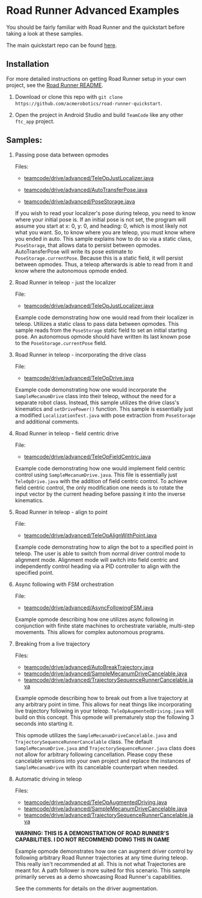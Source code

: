 # Road Runner Advanced Examples

You should be fairly familiar with Road Runner and the quickstart before taking a look at these samples.

The main quickstart repo can be found [here](https://github.com/acmerobotics/road-runner).

## Installation

For more detailed instructions on getting Road Runner setup in your own project, see the [Road Runner README](https://github.com/acmerobotics/road-runner#core).

1. Download or clone this repo with `git clone https://github.com/acmerobotics/road-runner-quickstart`.

1. Open the project in Android Studio and build `TeamCode` like any other `ftc_app` project.

## Samples:

1. Passing pose data between opmodes

    Files:
    - [teamcode/drive/advanced/TeleOpJustLocalizer.java](TeamCode/src/main/java/org/firstinspires/ftc/teamcode/drive/advanced/TeleOpJustLocalizer.java)
        
    - [teamcode/drive/advanced/AutoTransferPose.java](TeamCode/src/main/java/org/firstinspires/ftc/teamcode/drive/advanced/AutoTransferPose.java)
        
    - [teamcode/drive/advanced/PoseStorage.java](TeamCode/src/main/java/org/firstinspires/ftc/teamcode/drive/advanced/PoseStorage.java)

    If you wish to read your localizer's pose during teleop, you need to know where your initial
    pose is. If an initial pose is not set, the program will assume you start at x: 0, y: 0, and
    heading: 0, which is most likely not what you want. So, to know where you are teleop, you must
    know where you ended in auto. This sample explains how to do so via a static class,
    `PoseStorage`, that allows data to persist between opmodes. AutoTransferPose will write its
    pose estimate to `PoseStorage.currentPose`. Because this is a static field, it will persist
    between opmodes. Thus, a teleop afterwards is able to read from it and know where the autonomous
    opmode ended.

2. Road Runner in teleop - just the localizer
    
    File:
    - [teamcode/drive/advanced/TeleOpJustLocalizer.java](TeamCode/src/main/java/org/firstinspires/ftc/teamcode/drive/advanced/TeleOpJustLocalizer.java)

    Example code demonstrating how one would read from their localizer in teleop. Utilizes a static
    class to pass data between opmodes. This sample reads from the `PoseStorage` static field to set
    an initial starting pose. An autonomous opmode should have written its last known pose to
    the `PoseStorage.currentPose` field. 

3. Road Runner in teleop - incorporating the drive class
   
   File:
   - [teamcode/drive/advanced/TeleOpDrive.java](TeamCode/src/main/java/org/firstinspires/ftc/teamcode/drive/advanced/TeleOpDrive.java)

    Example code demonstrating how one would incorporate the `SampleMecanumDrive` class into their
    teleop, without the need for a separate robot class. Instead, this sample utilizes the drive
    class's kinematics and `setDrivePower()` function. This sample is essentially just a modified
    `LocalizationTest.java` with pose extraction from `PoseStorage` and additional comments.
    
4. Road Runner in teleop - field centric drive
    
    File:
    - [teamcode/drive/advanced/TeleOpFieldCentric.java](TeamCode/src/main/java/org/firstinspires/ftc/teamcode/drive/advanced/TeleOpFieldCentric.java)

     Example code demonstrating how one would implement field centric control using
     `SampleMecanumDrive.java`. This file is essentially just `TeleOpDrive.java` with the addition
     of field centric control. To achieve field centric control, the only modification one needs is
     to rotate the input vector by the current heading before passing it into the inverse kinematics.

5. Road Runner in teleop - align to point

    File:
    - [teamcode/drive/advanced/TeleOpAlignWithPoint.java](TeamCode/src/main/java/org/firstinspires/ftc/teamcode/drive/advanced/TeleOpAlignWithPoint.java)

    Example code demonstrating how to align the bot to a specified point in teleop. The user is able
    to switch from normal driver control mode to alignment mode. Alignment mode will switch into
    field centric and independently control heading via a PID controller to align with the specified
    point.

6. Async following with FSM orchestration

   File:
   - [teamcode/drive/advanced/AsyncFollowingFSM.java](TeamCode/src/main/java/org/firstinspires/ftc/teamcode/drive/advanced/AsyncFollowingFSM.java)

    Example opmode describing how one utilizes async following in conjunction with finite state
    machines to orchestrate variable, multi-step movements. This allows for complex autonomous
    programs.

7. Breaking from a live trajectory

   Files:
   - [teamcode/drive/advanced/AutoBreakTrajectory.java](TeamCode/src/main/java/org/firstinspires/ftc/teamcode/drive/advanced/AutoBreakTrajectory.java)
   - [teamcode/drive/advanced/SampleMecanumDriveCancelable.java](TeamCode/src/main/java/org/firstinspires/ftc/teamcode/drive/advanced/SampleMecanumDriveCancelable.java)
   - [teamcode/drive/advanced/TrajectorySequenceRunnerCancelable.java](TeamCode/src/main/java/org/firstinspires/ftc/teamcode/drive/advanced/TrajectorySequenceRunnerCancelable.java)

    Example opmode describing how to break out from a live trajectory at any arbitrary point in time.
    This allows for neat things like incorporating live trajectory following in your teleop.
    `TeleOpAugmentedDriving.java` will build on this concept. This opmode will prematurely stop the
    following 3 seconds into starting it.
    
    This opmode utilizes the `SampleMecanumDriveCancelable.java` and `TrajectorySequenceRunnerCancelable`
    class. The default `SampleMecanumDrive.java` and `TrajectorySequenceRunner.java` class does not
    allow for arbitrary following cancellation. Please copy these cancelable versions into your own
    project and replace the instances of `SampleMecanumDrive` with its cancelable counterpart when
    needed.
   
8. Automatic driving in teleop

   Files:
   - [teamcode/drive/advanced/TeleOpAugmentedDriving.java](TeamCode/src/main/java/org/firstinspires/ftc/teamcode/drive/advanced/TeleOpAugmentedDriving.java)
   - [teamcode/drive/advanced/SampleMecanumDriveCancelable.java](TeamCode/src/main/java/org/firstinspires/ftc/teamcode/drive/advanced/SampleMecanumDriveCancelable.java)
   - [teamcode/drive/advanced/TrajectorySequenceRunnerCancelable.java](TeamCode/src/main/java/org/firstinspires/ftc/teamcode/drive/advanced/TrajectorySequenceRunnerCancelable.java)

    **WARNING: THIS IS A DEMONSTRATION OF ROAD RUNNER'S CAPABILITIES. I DO NOT RECOMMEND DOING THIS IN GAME**

    Example opmode demonstrates how one can augment driver control by following arbitrary
    Road Runner trajectories at any time during teleop. This really isn't recommended at all. This
    is not what Trajectories are meant for. A path follower is more suited for this scenario. This
    sample primarily serves as a demo showcasing Road Runner's capabilities.
    
    See the comments for details on the driver augmentation.